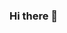 ### Hi there 👋

<!--
**Crosser27/Crosser27** is a ✨ _special_ ✨ repository because its `README.md` (this file) appears on your GitHub profile.

Here are some ideas to get you started:

- 🔭 I’m currently working on Tripple F
- 🌱 I’m currently learning Computer Science 3
- 👯 I’m looking to collaborate on Omegle
- 🤔 I’m looking for help with Coding
- 💬 Ask me about Anything
- 📫 How to reach me: You have to know me
- 😄 Pronouns: MAN
- ⚡ Fun fact: I am tall
-->
